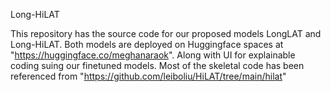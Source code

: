 Long-HiLAT

This repository has the source code for our proposed models LongLAT and Long-HiLAT.
Both models are deployed on Huggingface spaces at "https://huggingface.co/meghanaraok". Along with  UI for explainable coding suing our finetuned models.
Most of the skeletal code has been referenced from "https://github.com/leiboliu/HiLAT/tree/main/hilat"

